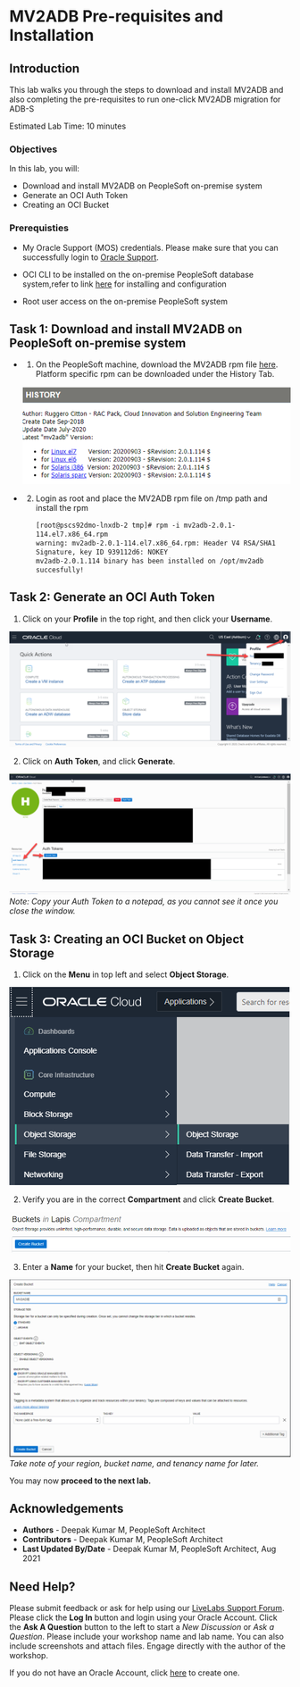 # MV2ADB Pre-requisites and Installation 

## Introduction

This lab walks you through the steps to download and install MV2ADB and also completing the pre-requisites to run one-click MV2ADB migration for ADB-S

Estimated Lab Time: 10 minutes

### Objectives


In this lab, you will:
* Download and install MV2ADB on PeopleSoft on-premise system
* Generate an OCI Auth Token
* Creating an OCI Bucket



### Prerequisties
* My Oracle Support (MOS) credentials. Please make sure that you can successfully login to [Oracle Support](https://support.oracle.com). 
* OCI CLI to be installed on the on-premise PeopleSoft database system,refer to link [here](https://docs.oracle.com/en-us/iaas/Content/API/SDKDocs/cliinstall.htm) for installing and configuration

* Root user access on the on-premise PeopleSoft system



## Task 1: Download and install MV2ADB  on PeopleSoft on-premise system

* 1. On the PeopleSoft  machine, download the MV2ADB rpm file [here](https://support.oracle.com/epmos/faces/DocContentDisplay?_afrLoop=291097898074822&id=2463574.1&_afrWindowMode=0&_adf.ctrl-state=v0102jx12_4). Platform specific rpm can be downloaded under the History Tab.

    ![](./images/MOS_history.png)

* 2. Login as root and place the MV2ADB rpm file on /tmp path and install the rpm

      ```
     [root@pscs92dmo-lnxdb-2 tmp]# rpm -i mv2adb-2.0.1-114.el7.x86_64.rpm
     warning: mv2adb-2.0.1-114.el7.x86_64.rpm: Header V4 RSA/SHA1 Signature, key ID 939112d6: NOKEY
     mv2adb-2.0.1.114 binary has been installed on /opt/mv2adb succesfully!
      ```


    


## Task 2: Generate an OCI Auth Token

1. Click on your **Profile** in the top right, and then click your **Username**.

  ![](./images/authtoken_1.png)

2. Click on **Auth Token**, and click **Generate**.

  ![](./images/authtoken_2.png)
  *Note: Copy your Auth Token to a notepad, as you cannot see it once you close the window.*

  

## Task 3: Creating an OCI Bucket on Object Storage

1.  Click on the **Menu** in top left and select **Object Storage**.

  ![](./images/object_storage.png)

2. Verify you are in the correct **Compartment** and click **Create Bucket**.

  ![](./images/create_bucket.png)

3. Enter a **Name** for your bucket, then hit **Create Bucket** again.

  ![](./images/final_create_button.png)
  *Take note of your region, bucket name, and tenancy name for later.*





You may now **proceed to the next lab.**

## Acknowledgements
* **Authors** - Deepak Kumar M, PeopleSoft Architect
* **Contributors** - Deepak Kumar M, PeopleSoft Architect
* **Last Updated By/Date** - Deepak Kumar M, PeopleSoft Architect, Aug 2021


## Need Help?
Please submit feedback or ask for help using our [LiveLabs Support Forum](https://community.oracle.com/tech/developers/categories/Migrate%20SaaS%20to%20OCI). Please click the **Log In** button and login using your Oracle Account. Click the **Ask A Question** button to the left to start a *New Discussion* or *Ask a Question*.  Please include your workshop name and lab name.  You can also include screenshots and attach files.  Engage directly with the author of the workshop.

If you do not have an Oracle Account, click [here](https://profile.oracle.com/myprofile/account/create-account.jspx) to create one.



